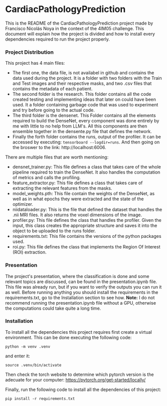 # CardiacPathologyPrediction
This is the README of the CardiacPathologyPrediction project made by Francisco Nicolás Noya in the context of the 4IM05 challenge. This document will explain how the project is divided and how to install every dependencies required to run the project properly.

### Project Distribution
This project has 4 main files:

- The first one, the data file, is not availabel in github and contains the data used during the project. It is a folder with two folders with the Train and Test images and their respective masks, and two .csv files that contains the metadata of each patient.
- The second folder is the research. This folder contains all the code created testing and implementing ideas that later on could have been used. It a folder containing garbage code that was used to experiment and try before going to the actual code.
- The third folder is the densenet. This Folder contains all the elements required to build the DenseNet, every component was done entirely by me with little to no help from LLM's. All this components are then ensemble together in the densente.py file that defines the network. 
- Finally the forth folder contains the runs, output of the profiler. It can be accessed by executing: `tensorboard --logdir=runs`. And then going on the broswer to the link: http://localhost:6006.

There are multiple files that are worth mentioning:

- densnet_trainer.py: This file defines a class that takes care of the whole pipeline required to train the DenseNet. It also handles the computation of metrics and calls the profiling.
- feature_extractor.py: This file defines a class that takes care of extracting the relevant features from the masks.
- model_weights.pth: This file contain the weights of the DenseNet, as well as in what epochs they were extracted and the state of the optimizer.
- niidataloader.py: This is the file that defined the dataset that handles the .nii MRI files. It also returns the voxel dimensions of the image.
- profiler.py: This file defines the class that handles the profiler. Given the input, this class creates the appropriate structure and saves it into the object to be uploaded to the runs folder.
- requirements.txt: This file contains the versions of the python packages used.
- roi.py: This file defines the class that implements the Region Of Interest (ROI) extraction.

### Presentation
The project's presentation, where the classification is done and some relevant topics are discussed, can be found in the presentation.ipynb file. This file was already run, but if you want to verify the outputs you can run it as well. Before running anything you should install the requirements in the requirements.txt, go to the Installation section to see how.
**Note:** I do not recommend running the presentation.ipynb file without a GPU, otherwise the computations could take quite a long time.


### Installation
To install all the dependencies this project requires first create a virtual environment. This can be done executing the following code:

`python -m venv .venv`

and enter it:

`source .venv/bin/activate`


Then check the torch website to determine which pytorch version is the adecuate for your computer: https://pytorch.org/get-started/locally/

Finally, run the following code to install all the dependencies of this project:

`pip install -r requirements.txt`